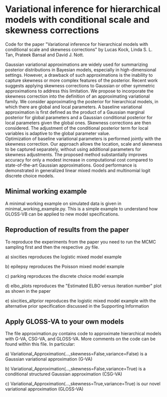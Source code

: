 # Variational inference for hierarchical models with conditional scale and skewness corrections
Code for the paper "Variational inference for hierarchical models with conditional scale and skewness corrections" by Lucas Kock, Linda S. L. Tan, Prateek Bansal and David J. Nott.

Gaussian variational approximations are widely used for summarizing posterior distributions in Bayesian models, especially in high-dimensional settings. However, a drawback of such approximations is the inability to capture skewness or more complex features of the posterior. Recent work suggests applying skewness corrections to Gaussian or other symmetric approximations to address this limitation. We propose to incorporate the skewness correction into the definition of an approximating variational family. We consider approximating the posterior for hierarchical models, in which there are global and local parameters.  A baseline variational approximation is first defined as the product of a Gaussian marginal posterior for global parameters and a Gaussian conditional posterior for local parameters given the global ones.  Skewness corrections are then considered. The adjustment of the conditional posterior term for local variables is adaptive to the global parameter value.    
Optimization of baseline variational parameters is performed jointly with the skewness correction. Our approach allows the location, scale and skewness to be captured separately, without using additional parameters for skewness adjustments.  The proposed method substantially improves accuracy for only a modest increase in computational cost compared to state-of-the-art Gaussian approximations. Good performance is demonstrated in generalized linear mixed models and multinomial logit discrete choice models. 

## Minimal working example
A minimal working example on simulated data is given in minimal_working_example.py. This is a simple example to understand how GLOSS-VB can be applied to new model specifications. 

## Reproduction of results from the paper
To reproduce the experiments from the paper you need to run the MCMC sampling first and then the respective .py file. 

  a) sixcities reproduces the logistic mixed model example
  
  b) epilepsy reproduces the Poisson mixed model example
  
  c) parking reproduces the discrete choice model example
  
  d) elbo_plots reproduces the "Estimated ELBO versus iteration number" plot as shown in the paper

  e) sixcities_altprior reproduces the logistic mixed model example with the alternative prior specification discussed in the Supporting Information

## Apply GLOSS-VA to your own models
The file approximation.py contains code to approximate hierarchical models with G-VA, CSG-VA, and GLOSS-VA. More comments on the code can be found within this file. In particular:

  a) Variational_Approximation(...,skewness=False,variance=False) is a Gaussian variational approximation (G-VA)
  
  b) Variational_Approximation(...,skewness=False,variance=True) is a conditional structured Gaussian approximation (CSG-VA)
  
  c) Variational_Approximation(...,skewness=True,variance=True) is our novel variational approximation (GLOSS-VA)
  

